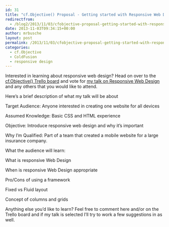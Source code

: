 ```yaml
---
id: 31
title: "cf.Objective() Proposal - Getting started with Responsive Web Design"
redirectfrom:
  - /blog2/2013/11/03/cfobjective-proposal-getting-started-with-responsive-web-design/
date: 2013-11-03T09:34:15+00:00
author: mrbusche
layout: post
permalink: /2013/11/03/cfobjective-proposal-getting-started-with-responsive-web-design/
categories:
  - cf.Objective
  - ColdFusion
  - responsive design
---
```


Interested in learning about responsive web design? Head on over to the [cf.Objective() Trello board](https://trello.com/b/4M6JSoyL/cf-objective-call-for-speakers-2014) and vote for [my talk on Responsive Web Design](https://trello.com/c/K6N8dJBx/106-getting-started-with-responsive-web-design-matt-busche) and any others that you would like to attend.

Here&#8217;s a brief description of what my talk will be about

Target Audience: Anyone interested in creating one website for all devices

Assumed Knowledge: Basic CSS and HTML experience

Objective: Introduce responsive web design and why it&#8217;s important

Why I&#8217;m Qualified: Part of a team that created a mobile website for a large insurance company.

What the audience will learn:

What is responsive Web Design

When is responsive Web Design appropriate

Pro/Cons of using a framework

Fixed vs Fluid layout

Concept of columns and grids

Anything else you&#8217;d like to learn? Feel free to comment here and/or on the Trello board and if my talk is selected I&#8217;ll try to work a few suggestions in as well.
